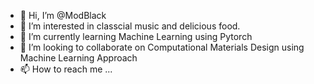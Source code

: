 - 👋 Hi, I’m @ModBlack
- 👀 I’m interested in classcial music and delicious food.
- 🌱 I’m currently learning Machine Learning using Pytorch
- 💞️ I’m looking to collaborate on Computational Materials Design using Machine Learning Approach
- 📫 How to reach me ...

<!---
ModBlack/ModBlack is a ✨ special ✨ repository because its `README.md` (this file) appears on your GitHub profile.
You can click the Preview link to take a look at your changes.
--->
